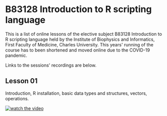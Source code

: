 # B83128 Introduction to R scripting language

This is a list of online lessons of the elective subject B83128 Introduction to R scripting language held by the Institute of Biophysics and Informatics, First Faculty of Medicine, Charles University. This years' running of the course has to been shortened and moved online due to the COVID-19 pandemic.

Links to the sessions' recordings are below.


## Lesson 01

Introduction, R installation, basic data types and structures, vectors, operations.

[
    ![watch the video](
        https://img.youtube.com/vi/iPqUM4Vy-Uk/hqdefault.jpg
    )
](
    https://youtu.be/iPqUM4Vy-Uk
)

